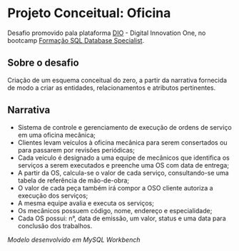# Projeto Conceitual: Oficina
Desafio promovido pala plataforma [DIO](https://dio.me/sign-up?ref=K9SYA3A7NE) - Digital Innovation One, no bootcamp [Formação SQL Database Specialist](https://web.dio.me/track/1a5a10ed-417c-4fef-8531-2097ff072817).

## Sobre o desafio
Criação de um esquema conceitual do zero, a partir da narrativa fornecida de modo a criar as entidades, relacionamentos e atributos pertinentes.

## Narrativa
* Sistema de controle e gerenciamento de execução de ordens de serviço em uma oficina mecânica;
* Clientes levam veículos à oficina mecânica para serem consertados ou para passarem por revisões  periódicas;
* Cada veículo é designado a uma equipe de mecânicos que identifica os serviços a serem executados e preenche uma OS com data de entrega;
* A partir da OS, calcula-se o valor de cada serviço, consultando-se uma tabela de referência de mão-de-obra;
* O valor de cada peça também irá compor a OSO cliente autoriza a execução dos serviços;
* A mesma equipe avalia e executa os serviços;
* Os mecânicos possuem código, nome, endereço e especialidade;
* Cada OS possui: n°, data de emissão, um valor, status e uma data para conclusão dos trabalhos.

*Modelo desenvolvido em MySQL Workbench*

